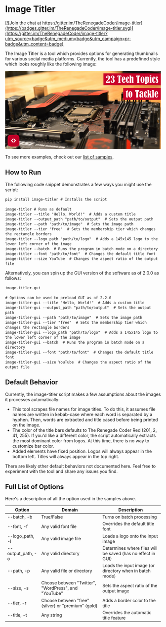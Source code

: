 # Image Titler

[![Join the chat at https://gitter.im/TheRenegadeCoder/image-titler](https://badges.gitter.im/TheRenegadeCoder/image-titler.svg)](https://gitter.im/TheRenegadeCoder/image-titler?utm_source=badge&utm_medium=badge&utm_campaign=pr-badge&utm_content=badge)

The Image Titler is a tool which provides options for generating thumbnails for various social media platforms.
Currently, the tool has a predefined style which looks roughly like the following image:

![23 Tech Topics to Tackle](https://raw.githubusercontent.com/TheRenegadeCoder/image-titler/master/samples/v1.8.0/23-tech-topics-to-tackle-featured-image-v1-8-0.JPEG)

To see more examples, check out our [list of samples](https://github.com/TheRenegadeCoder/image-titler/tree/master/samples).

## How to Run

The following code snippet demonstrates a few ways you might use the script:

```shell
pip install image-titler # Installs the script

image-titler # Runs as default
image-titler --title "Hello, World!"  # Adds a custom title
image-titler --output_path "path/to/output"  # Sets the output path
image-titler --path "path/to/image"  # Sets the image path
image-titler --tier "free"  # Sets the membership tier which changes the rectangle borders
image-titler --logo_path "path/to/logo"  # Adds a 145x145 logo to the lower left corner of the image
image-titler --batch  # Runs the program in batch mode on a directory
image-titler --font "path/to/font"  # Changes the default title font
image-titler --size YouTube  # Changes the aspect ratio of the output file
```

Alternatively, you can spin up the GUI version of the software as of 2.0.0 as follows:

```shell
image-titler-gui

# Options can be used to preload GUI as of 2.2.0
image-titler-gui --title "Hello, World!"  # Adds a custom title
image-titler-gui --output_path "path/to/output"  # Sets the output path
image-titler-gui --path "path/to/image"  # Sets the image path
image-titler-gui --tier "free"  # Sets the membership tier which changes the rectangle borders
image-titler-gui --logo_path "path/to/logo"  # Adds a 145x145 logo to the lower left corner of the image
image-titler-gui --batch  # Runs the program in batch mode on a directory
image-titler-gui --font "path/to/font"  # Changes the default title font
image-titler-gui --size YouTube  # Changes the aspect ratio of the output file
```

## Default Behavior

Currently, the image-titler script makes a few assumptions about the images it 
processes automatically: 

- This tool scrapes file names for image titles. To do this, it assumes 
file names are written in kebab-case where each word is separated by a hyphen.
Then, words are extracted and title cased before being printed on the image.
- The color of the title bars defaults to The Renegade Coder Red (201, 2, 41, 255).
If you'd like a different color, the script automatically extracts the most dominant
color from logos. At this time, there is no way to customize bar color. 
- Added elements have fixed position. Logos will always appear in the bottom left.
Titles will always appear in the top right. 

There are likely other default behaviors not documented here. Feel free to experiment
with the tool and share any issues you find. 

## Full List of Options

Here's a description of all the option used in the samples above.

| Option | Domain | Description |
|--------|--------|-------------|
| --batch, -b | True/False | Turns on batch processing |
| --font, -f | Any valid font file | Overrides the default title font |
| --logo_path, -l | Any valid image file | Loads a logo onto the input image |
| --output_path, -o | Any valid directory | Determines where files will be saved (has no effect in GUI) |  
| --path, -p | Any valid file or directory | Loads the input image (or directory when in batch mode) |
| --size, -s | Choose between "Twitter", "WordPress", and "YouTube" | Sets the aspect ratio of the output image |
| --tier, -r | Choose between "free" (silver) or "premium" (gold) | Adds a border color to the title |
| --title, -t | Any string | Overrides the automatic title feature |
